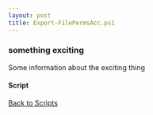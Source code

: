 ```yaml
---
layout: post
title: Export-FilePermsAcc.ps1
---
```


### something exciting

Some information about the exciting thing

#### Script

<script src="https://gist-it.appspot.com/github.com/BanterBoy/scripts-blog/blob/master/PowerShell/scripts/fileManagement/Export-FilePermsAcc.ps1"></script>

<a href="/menu/_pages/scripts.html">Back to Scripts</a>

